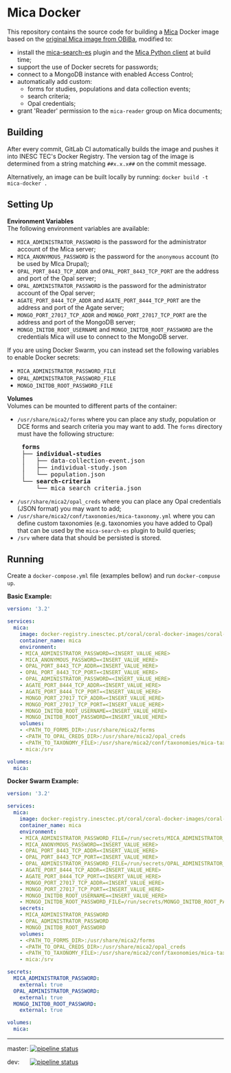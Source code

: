 # Mica Docker

This repository contains the source code for building a [Mica](https://www.obiba.org/pages/products/mica/) Docker image based on the [original Mica image from OBiBa](https://github.com/obiba/docker-mica), modified to:
* install the [mica-search-es](https://github.com/obiba/mica-search-es) plugin and the [Mica Python client](https://github.com/obiba/mica-python-client) at build time;
* support the use of Docker secrets for passwords;
* connect to a MongoDB instance with enabled Access Control;
* automatically add custom:
  * forms for studies, populations and data collection events;
  * search criteria;
  * Opal credentials;
* grant 'Reader' permission to the `mica-reader` group on Mica documents;

## Building
After every commit, GitLab CI automatically builds the image and pushes it into INESC TEC's Docker Registry. The version tag of the image is determined from a string matching `##x.x.x##` on the commit message.

Alternatively, an image can be built locally by running:
`docker build -t mica-docker .`

## Setting Up
**Environment Variables**  
The following environment variables are available:

* `MICA_ADMINISTRATOR_PASSWORD` is the password for the administrator account of the Mica server;
* `MICA_ANONYMOUS_PASSWORD` is the password for the `anonymous` account (to be used by MIca Drupal);
* `OPAL_PORT_8443_TCP_ADDR` and `OPAL_PORT_8443_TCP_PORT` are the address and port of the Opal server;
* `OPAL_ADMINISTRATOR_PASSWORD` is the password for the administrator account of the Opal server;
* `AGATE_PORT_8444_TCP_ADDR` and `AGATE_PORT_8444_TCP_PORT` are the address and port of the Agate server;
* `MONGO_PORT_27017_TCP_ADDR` and `MONGO_PORT_27017_TCP_PORT` are the address and port of the MongoDB server;
* `MONGO_INITDB_ROOT_USERNAME` and `MONGO_INITDB_ROOT_PASSWORD` are the credentials Mica will use to connect to the MongoDB server.

If you are using Docker Swarm, you can instead set the following variables to enable Docker secrets:
* `MICA_ADMINISTRATOR_PASSWORD_FILE`
* `OPAL_ADMINISTRATOR_PASSWORD_FILE`
* `MONGO_INITDB_ROOT_PASSWORD_FILE`

**Volumes**  
Volumes can be mounted to different parts of the container:
* `/usr/share/mica2/forms` where you can place any study, population or DCE forms and search criteria you may want to add. The `forms` directory must have the following structure:
<pre>
    <b>forms</b>
    ├── <b>individual-studies</b>
    │   ├── data-collection-event.json
    │   ├── individual-study.json
    │   └── population.json
    └── <b>search-criteria</b>
        └── mica_search_criteria.json
</pre>
* `/usr/share/mica2/opal_creds` where you can place any Opal credentials (JSON format) you may want to add;
* `/usr/share/mica2/conf/taxonomies/mica-taxonomy.yml` where you can define custom taxonomies (e.g. taxonomies you have added to Opal) that can be used by the `mica-search-es` plugin to build queries;
* `/srv` where data that should be persisted is stored.

## Running

Create a `docker-compose.yml` file (examples bellow) and run `docker-compuse up`.

**Basic Example:**
```yml
version: '3.2'

services:
  mica:
    image: docker-registry.inesctec.pt/coral/coral-docker-images/coral-mica-docker:1.3.3
    container_name: mica
    environment:
    - MICA_ADMINISTRATOR_PASSWORD=<INSERT_VALUE_HERE>
    - MICA_ANONYMOUS_PASSWORD=<INSERT_VALUE_HERE>
    - OPAL_PORT_8443_TCP_ADDR=<INSERT_VALUE_HERE>
    - OPAL_PORT_8443_TCP_PORT=<INSERT_VALUE_HERE>
    - OPAL_ADMINISTRATOR_PASSWORD=<INSERT_VALUE_HERE>
    - AGATE_PORT_8444_TCP_ADDR=<INSERT_VALUE_HERE>
    - AGATE_PORT_8444_TCP_PORT=<INSERT_VALUE_HERE>
    - MONGO_PORT_27017_TCP_ADDR=<INSERT_VALUE_HERE>
    - MONGO_PORT_27017_TCP_PORT=<INSERT_VALUE_HERE>
    - MONGO_INITDB_ROOT_USERNAME=<INSERT_VALUE_HERE>
    - MONGO_INITDB_ROOT_PASSWORD=<INSERT_VALUE_HERE>
    volumes:
    - <PATH_TO_FORMS_DIR>:/usr/share/mica2/forms
    - <PATH_TO_OPAL_CREDS_DIR>:/usr/share/mica2/opal_creds
    - <PATH_TO_TAXONOMY_FILE>:/usr/share/mica2/conf/taxonomies/mica-taxonomy.yml
    - mica:/srv

volumes:
  mica:
```
**Docker Swarm Example:**
```yml
version: '3.2'

services:
  mica:
    image: docker-registry.inesctec.pt/coral/coral-docker-images/coral-mica-docker:1.3.3
    container_name: mica
    environment:
    - MICA_ADMINISTRATOR_PASSWORD_FILE=/run/secrets/MICA_ADMINISTRATOR_PASSWORD
    - MICA_ANONYMOUS_PASSWORD=<INSERT_VALUE_HERE>
    - OPAL_PORT_8443_TCP_ADDR=<INSERT_VALUE_HERE>
    - OPAL_PORT_8443_TCP_PORT=<INSERT_VALUE_HERE>
    - OPAL_ADMINISTRATOR_PASSWORD_FILE=/run/secrets/OPAL_ADMINISTRATOR_PASSWORD
    - AGATE_PORT_8444_TCP_ADDR=<INSERT_VALUE_HERE>
    - AGATE_PORT_8444_TCP_PORT=<INSERT_VALUE_HERE>
    - MONGO_PORT_27017_TCP_ADDR=<INSERT_VALUE_HERE>
    - MONGO_PORT_27017_TCP_PORT=<INSERT_VALUE_HERE>
    - MONGO_INITDB_ROOT_USERNAME=<INSERT_VALUE_HERE>
    - MONGO_INITDB_ROOT_PASSWORD_FILE=/run/secrets/MONGO_INITDB_ROOT_PASSWORD
    secrets:
    - MICA_ADMINISTRATOR_PASSWORD
    - OPAL_ADMINISTRATOR_PASSWORD
    - MONGO_INITDB_ROOT_PASSWORD
    volumes:
    - <PATH_TO_FORMS_DIR>:/usr/share/mica2/forms
    - <PATH_TO_OPAL_CREDS_DIR>:/usr/share/mica2/opal_creds
    - <PATH_TO_TAXONOMY_FILE>:/usr/share/mica2/conf/taxonomies/mica-taxonomy.yml
    - mica:/srv

secrets:
  MICA_ADMINISTRATOR_PASSWORD:
    external: true
  OPAL_ADMINISTRATOR_PASSWORD:
    external: true
  MONGO_INITDB_ROOT_PASSWORD:
    external: true

volumes:
  mica:
```

---
master: [![pipeline status](https://gitlab.inesctec.pt/coral/coral-docker-images/coral-mica-docker/badges/master/pipeline.svg)](https://gitlab.inesctec.pt/coral/coral-docker-images/coral-mica-docker/commits/master)

dev: &emsp;&ensp;[![pipeline status](https://gitlab.inesctec.pt/coral/coral-docker-images/coral-mica-docker/badges/dev/pipeline.svg)](https://gitlab.inesctec.pt/coral/coral-docker-images/coral-mica-docker/commits/dev)
